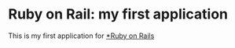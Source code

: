 # Ruby on Rail: my first application

This is my first application for [*Ruby on Rails](http://localhost:3000)
